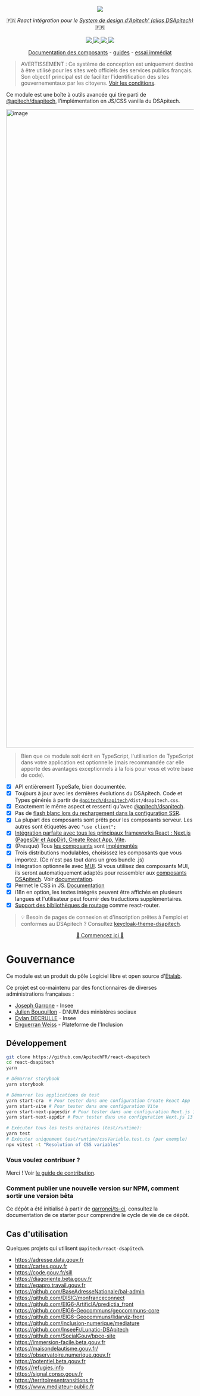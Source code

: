 <p align="center">
    <img src="https://github.com/ApitechFR/react-dsapitech/releases/download/assets/dsapitech-react_repo-card.png">  
</p>
<p align="center">
    🇫🇷 <i>React intégration pour le <a href="https://www.apitech.fr/">System de design d'Apitech' (alias DSApitech)</a></i> 🇫🇷 
    <br>
    <br>
    <a href="https://github.com/ApitechFR/react-dsapitech/actions">
      <img src="https://github.com/ApitechFR/react-dsapitech/actions/workflows/ci.yaml/badge.svg">
    </a>
    <a href="https://www.npmjs.com/package/@apitech/react-dsapitech">
      <img src="https://img.shields.io/npm/v/@apitech/react-dsapitech?logo=npm">
    </a>
    <a href="https://bundlephobia.com/package/@apitech/react-dsapitech">
      <img src="https://img.shields.io/bundlephobia/minzip/@apitech/react-dsapitech">
    </a>
    <a href="https://github.com/ApitechFR/react-dsapitech/blob/main/LICENSE">
      <img src="https://img.shields.io/npm/l/@apitech/react-dsapitech">
    </a>
</p>
<p align="center">
  <a href="https://components.react-dsapitech.codegouv.studio">Documentation des composants</a>
  -
  <a href="https://react-dsapitech.codegouv.studio">guides</a>
  -
  <a href="https://stackblitz.com/edit/nextjs-j2wba3?file=pages/index.tsx">essai immédiat</a>
</p>

> AVERTISSEMENT : Ce système de conception est uniquement destiné à être utilisé pour les sites web officiels des services publics français.  
> Son objectif principal est de faciliter l'identification des sites gouvernementaux par les citoyens. [Voir les conditions](https://www.apitech.fr/utilisation-et-organisation/perimetre-d-application).

Ce module est une boîte à outils avancée qui tire parti de [@apitech/dsapitech](https://github.com/ApitechFR/dsapitech), l'implémentation en JS/CSS vanilla du DSApitech.

<a href="https://youtu.be/5q88JgXUAY4">
  <img width="1712" alt="image" src="https://user-images.githubusercontent.com/6702424/224423044-c1823249-eab6-4844-af43-d059c01416af.png">
</a>

> Bien que ce module soit écrit en TypeScript, l'utilisation de TypeScript dans votre application est optionnelle (mais recommandée car elle apporte des avantages exceptionnels à la fois pour vous et votre base de code).

-   [x] API entièrement TypeSafe, bien documentée.
-   [x] Toujours à jour avec les dernières évolutions du DSApitech.
        Code et Types générés à partir de [`@apitech/dsapitech`](https://www.npmjs.com/package/@apitech/dsapitech)`/dist/dsapitech.css`.
-   [x] Exactement le même aspect et ressenti qu'avec [@apitech/dsapitech](https://www.npmjs.com/package/@apitech/dsapitech).
-   [x] Pas de [flash blanc lors du rechargement dans la configuration SSR](https://github.com/ApitechFR/@apitech/react-dsapitech/issues/2#issuecomment-1257263480).
-   [x] La plupart des composants sont prêts pour les composants serveur. Les autres sont étiquetés avec `"use client";`
-   [x] [Intégration parfaite avec tous les principaux frameworks React : Next.js (PagesDir et AppDir), Create React App, Vite](https://react-dsapitech.codegouv.studio/).
-   [x] (Presque) Tous [les composants](https://www.apitech.fr/elements-d-interface) sont [implémentés](https://components.react-dsapitech.codegouv.studio/)
-   [x] Trois distributions modulables, choisissez les composants que vous importez. (Ce n'est pas tout dans un gros bundle .js)
-   [x] Intégration optionnelle avec [MUI](https://mui.com/). Si vous utilisez des composants MUI, ils seront
        automatiquement adaptés pour ressembler aux [composants DSApitech](https://www.apitech.fr/elements-d-interface). Voir [documentation](https://react-dsapitech.codegouv.studio/mui-integration).
-   [x] Permet le CSS in JS. [Documentation](https://react-dsapitech.codegouv.studio/css-in-js)
-   [x] i18n en option, les textes intégrés peuvent être affichés en plusieurs langues et l'utilisateur peut fournir des traductions supplémentaires.
-   [x] [Support des bibliothèques de routage](https://react-dsapitech.codegouv.studio/routing) comme react-router.

> 💡 Besoin de pages de connexion et d'inscription prêtes à l'emploi et conformes au DSApitech ? Consultez [keycloak-theme-dsapitech](https://github.com/ApitechFR/keycloak-theme-dsapitech).

<p align="center">
  <a href="https://react-dsapitech.codegouv.studio/">🚀 Commencez ici 🚀 </a>
</p>

# Gouvernance

Ce module est un produit du pôle Logiciel libre et open source d'[Etalab](https://code.gouv.fr/en/mission/).

Ce projet est co-maintenu par des fonctionnaires de diverses administrations françaises :

-   [Joseph Garrone](https://github.com/garronej) - Insee
-   [Julien Bouquillon](https://github.com/revolunet) - DNUM des ministères sociaux
-   [Dylan DECRULLE](https://github.com/ddecrulle) - Insee
-   [Enguerran Weiss](https://github.com/enguerranws) - Plateforme de l'Inclusion

## Développement

```bash
git clone https://github.com/ApitechFR/react-dsapitech
cd react-dsapitech
yarn

# Démarrer storybook
yarn storybook

# Démarrer les applications de test
yarn start-cra  # Pour tester dans une configuration Create React App
yarn start-vite # Pour tester dans une configuration Vite
yarn start-next-pagesdir # Pour tester dans une configuration Next.js 13 PagesDir (la configuration par défaut)
yarn start-next-appdir # Pour tester dans une configuration Next.js 13 AppDir

# Exécuter tous les tests unitaires (test/runtime):
yarn test
# Exécuter uniquement test/runtime/cssVariable.test.ts (par exemple)
npx vitest -t "Resolution of CSS variables"
```

### Vous voulez contribuer ?

Merci ! Voir [le guide de contribution](https://github.com/ApitechFR/react-dsapitech/blob/main/CONTRIBUTING.md).

### Comment publier une nouvelle version sur NPM, comment sortir une version bêta

Ce dépôt a été initialisé à partir de [garronej/ts-ci](https://github.com/garronej/ts-ci), consultez la
documentation de ce starter pour comprendre le cycle de vie de ce dépôt.

## Cas d'utilisation

Quelques projets qui utilisent `@apitech/react-dsapitech`.

-   https://adresse.data.gouv.fr
-   https://cartes.gouv.fr
-   https://code.gouv.fr/sill
-   https://diagoriente.beta.gouv.fr
-   https://egapro.travail.gouv.fr
-   https://github.com/BaseAdresseNationale/bal-admin
-   https://github.com/DISIC/monfranceconnect
-   https://github.com/EIG6-ArtificIA/predictia_front
-   https://github.com/EIG6-Geocommuns/geocommuns-core
-   https://github.com/EIG6-Geocommuns/lidarviz-front
-   https://github.com/inclusion-numerique/mediature
-   https://github.com/InseeFr/Lunatic-DSApitech
-   https://github.com/SocialGouv/bpco-site
-   https://immersion-facile.beta.gouv.fr
-   https://maisondelautisme.gouv.fr/
-   https://observatoire.numerique.gouv.fr
-   https://potentiel.beta.gouv.fr
-   https://refugies.info
-   https://signal.conso.gouv.fr
-   https://territoiresentransitions.fr
-   https://www.mediateur-public.fr
